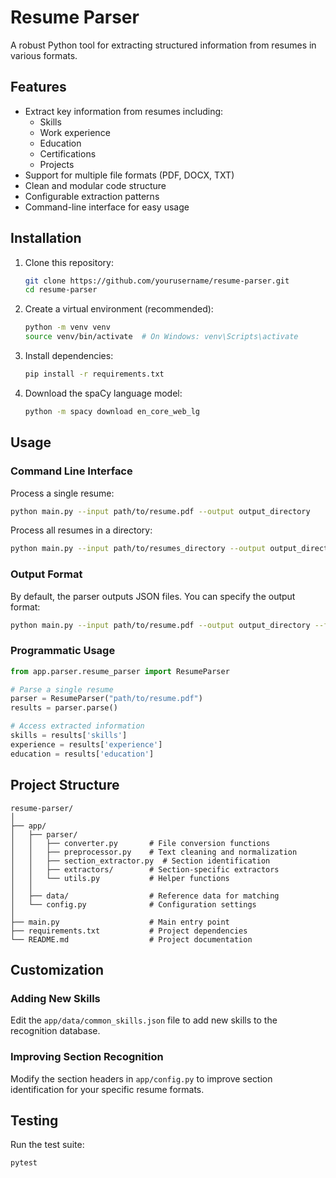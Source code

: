 # Resume Parser

A robust Python tool for extracting structured information from resumes in various formats.

## Features

- Extract key information from resumes including:
  - Skills
  - Work experience
  - Education
  - Certifications
  - Projects
- Support for multiple file formats (PDF, DOCX, TXT)
- Clean and modular code structure
- Configurable extraction patterns
- Command-line interface for easy usage

## Installation

1. Clone this repository:
   ```bash
   git clone https://github.com/yourusername/resume-parser.git
   cd resume-parser
   ```

2. Create a virtual environment (recommended):
   ```bash
   python -m venv venv
   source venv/bin/activate  # On Windows: venv\Scripts\activate
   ```

3. Install dependencies:
   ```bash
   pip install -r requirements.txt
   ```

4. Download the spaCy language model:
   ```bash
   python -m spacy download en_core_web_lg
   ```

## Usage

### Command Line Interface

Process a single resume:
```bash
python main.py --input path/to/resume.pdf --output output_directory
```

Process all resumes in a directory:
```bash
python main.py --input path/to/resumes_directory --output output_directory
```

### Output Format

By default, the parser outputs JSON files. You can specify the output format:
```bash
python main.py --input path/to/resume.pdf --output output_directory --format txt
```

### Programmatic Usage

```python
from app.parser.resume_parser import ResumeParser

# Parse a single resume
parser = ResumeParser("path/to/resume.pdf")
results = parser.parse()

# Access extracted information
skills = results['skills']
experience = results['experience']
education = results['education']
```

## Project Structure

```
resume-parser/
│
├── app/
│   ├── parser/
│   │   ├── converter.py       # File conversion functions
│   │   ├── preprocessor.py    # Text cleaning and normalization
│   │   ├── section_extractor.py  # Section identification
│   │   ├── extractors/        # Section-specific extractors
│   │   └── utils.py           # Helper functions
│   │
│   ├── data/                  # Reference data for matching
│   └── config.py              # Configuration settings
│
├── main.py                    # Main entry point
├── requirements.txt           # Project dependencies
└── README.md                  # Project documentation
```

## Customization

### Adding New Skills

Edit the `app/data/common_skills.json` file to add new skills to the recognition database.

### Improving Section Recognition

Modify the section headers in `app/config.py` to improve section identification for your specific resume formats.

## Testing

Run the test suite:
```bash
pytest
```
